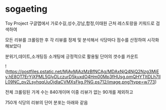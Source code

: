 # sogaeting
Toy Project
구글맵에서 가로수길,성수,강남,합정,이태원 근처 레스토랑을 키워드로 검색하여

모든 리뷰를 크롤링한 후 각 리뷰를 정제 및 분석해서 식당마다 점수를 산정하여 시각화해보았다

분위기,데이트,소개팅등 소개팅에 긍정적으로 활용될 단어의 갯수를 카운트


!(https://postfiles.pstatic.net/MjAyMjAzMzBfNCAg/MDAxNjQ4NjQ2Nzg3MjEy.hE8OT7ErYjXPML5GlyDLczurD5kuxdO4Hm00Mp3fHUsg.pmQHYTItDLh7IIL09NC_pv2LsyhqqUuOjdlaCVMXsFkg.PNG.ps712/image.png?type=w773)



전체 크롤링된 가게 수는 840개이며 이중 리뷰가 없는 90개를 제외하고 

750개 식당의 리뷰의 단어 분포는 아래와 같음

